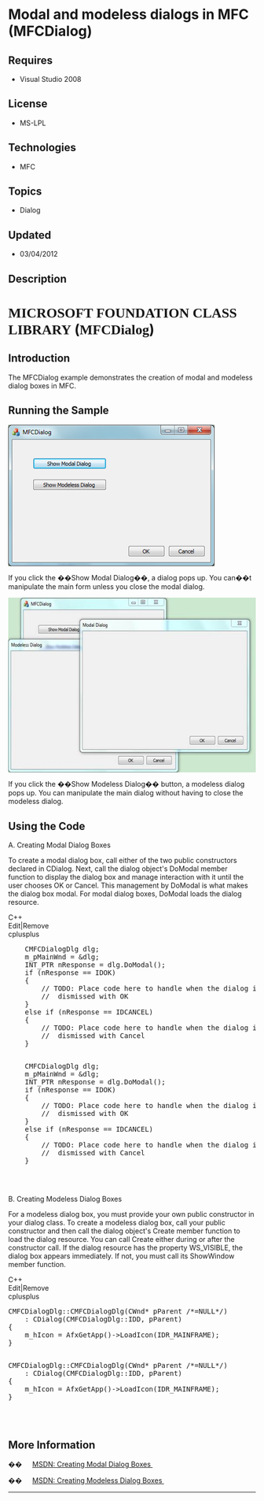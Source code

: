# Modal and modeless dialogs in MFC (MFCDialog)
## Requires
- Visual Studio 2008
## License
- MS-LPL
## Technologies
- MFC
## Topics
- Dialog
## Updated
- 03/04/2012
## Description

<h1><span style="font-family:������">MICROSOFT FOUNDATION CLASS LIBRARY</span> (<span style="font-family:������">MFCDialog</span>)</h1>
<h2>Introduction</h2>
<p class="MsoNormal">The MFCDialog example demonstrates the creation of modal and modeless dialog boxes in MFC.<span style="">
</span></p>
<h2>Running the Sample</h2>
<p class="MsoNormal"><span style=""><img src="53705-image.png" alt="" width="420" height="287" align="middle">
</span><span style=""></span></p>
<p class="MsoNormal"><span style="">If you click the ��Show Modal Dialog��, a dialog pops up. You can��t manipulate the main form unless you close the modal dialog.
</span></p>
<p class="MsoNormal"><span style=""><img src="53706-image.png" alt="" width="576" height="355" align="middle">
</span><span style=""></span></p>
<p class="MsoNormal"><span style="">If you click the ��Show Modeless Dialog�� button, a modeless dialog pops up. You can manipulate the main dialog without having to close the modeless dialog.
</span></p>
<h2>Using the Code</h2>
<p class="MsoNormal">A. Creating Modal Dialog Boxes<span style="">&nbsp; </span>
</p>
<p class="MsoNormal">To create a modal dialog box, call either of the two public constructors declared in CDialog. Next, call the dialog object's DoModal member function to display the dialog box and manage interaction with it until the user chooses OK or
 Cancel. This management by DoModal is what makes the dialog box modal. For modal dialog boxes, DoModal loads the dialog resource.
</p>
<div class="scriptcode">
<div class="pluginEditHolder" pluginCommand="mceScriptCode">
<div class="title"><span>C&#43;&#43;</span></div>
<div class="pluginLinkHolder"><span class="pluginEditHolderLink">Edit</span>|<span class="pluginRemoveHolderLink">Remove</span>
</div>
<span class="hidden">cplusplus</span>
<pre class="hidden">
    CMFCDialogDlg dlg;
    m_pMainWnd = &dlg;
    INT_PTR nResponse = dlg.DoModal();
    if (nResponse == IDOK)
    {
        // TODO: Place code here to handle when the dialog is
        //  dismissed with OK
    }
    else if (nResponse == IDCANCEL)
    {
        // TODO: Place code here to handle when the dialog is
        //  dismissed with Cancel
    }

</pre>
<pre id="codePreview" class="cplusplus">
    CMFCDialogDlg dlg;
    m_pMainWnd = &dlg;
    INT_PTR nResponse = dlg.DoModal();
    if (nResponse == IDOK)
    {
        // TODO: Place code here to handle when the dialog is
        //  dismissed with OK
    }
    else if (nResponse == IDCANCEL)
    {
        // TODO: Place code here to handle when the dialog is
        //  dismissed with Cancel
    }

</pre>
</div>
</div>
<div class="endscriptcode">&nbsp;</div>
<p class="MsoNormal"></p>
<p class="MsoNormal">B. Creating Modeless Dialog Boxes </p>
<p class="MsoNormal">For a modeless dialog box, you must provide your own public constructor in your dialog class. To create a modeless dialog box, call your public constructor and then call the dialog object's Create member function to load the dialog resource.
 You can call Create either during or after the constructor call. If the dialog resource has the property WS_VISIBLE, the dialog box appears immediately. If not, you must call its ShowWindow member function.<span style="">
</span></p>
<div class="scriptcode">
<div class="pluginEditHolder" pluginCommand="mceScriptCode">
<div class="title"><span>C&#43;&#43;</span></div>
<div class="pluginLinkHolder"><span class="pluginEditHolderLink">Edit</span>|<span class="pluginRemoveHolderLink">Remove</span>
</div>
<span class="hidden">cplusplus</span>
<pre class="hidden">
CMFCDialogDlg::CMFCDialogDlg(CWnd* pParent /*=NULL*/)
    : CDialog(CMFCDialogDlg::IDD, pParent)
{
    m_hIcon = AfxGetApp()-&gt;LoadIcon(IDR_MAINFRAME);
}

</pre>
<pre id="codePreview" class="cplusplus">
CMFCDialogDlg::CMFCDialogDlg(CWnd* pParent /*=NULL*/)
    : CDialog(CMFCDialogDlg::IDD, pParent)
{
    m_hIcon = AfxGetApp()-&gt;LoadIcon(IDR_MAINFRAME);
}

</pre>
</div>
</div>
<div class="endscriptcode">&nbsp;</div>
<p class="MsoNormal"><span style=""></span></p>
<h2>More Information<span style=""> </span></h2>
<p class="MsoListParagraphCxSpFirst" style=""><span style="font-family:Symbol"><span style="">��<span style="font:7.0pt &quot;Times New Roman&quot;">&nbsp;&nbsp;&nbsp;&nbsp;&nbsp;&nbsp;&nbsp;&nbsp;
</span></span></span><a href="http://msdn.microsoft.com/en-us/library/b8tas481.aspx">MSDN: Creating Modal Dialog Boxes
</a><span style="">&nbsp;</span> </p>
<p class="MsoListParagraphCxSpLast" style=""><span style="font-family:Symbol"><span style="">��<span style="font:7.0pt &quot;Times New Roman&quot;">&nbsp;&nbsp;&nbsp;&nbsp;&nbsp;&nbsp;&nbsp;&nbsp;
</span></span></span><a href="http://msdn.microsoft.com/en-us/library/hf0yazk7.aspx">MSDN: Creating Modeless Dialog Boxes
</a><span style="">&nbsp;</span></p>
<hr>
<div><a href="http://go.microsoft.com/?linkid=9759640" style="margin-top:3px"><img alt="" src="-onecodelogo">
</a></div>
